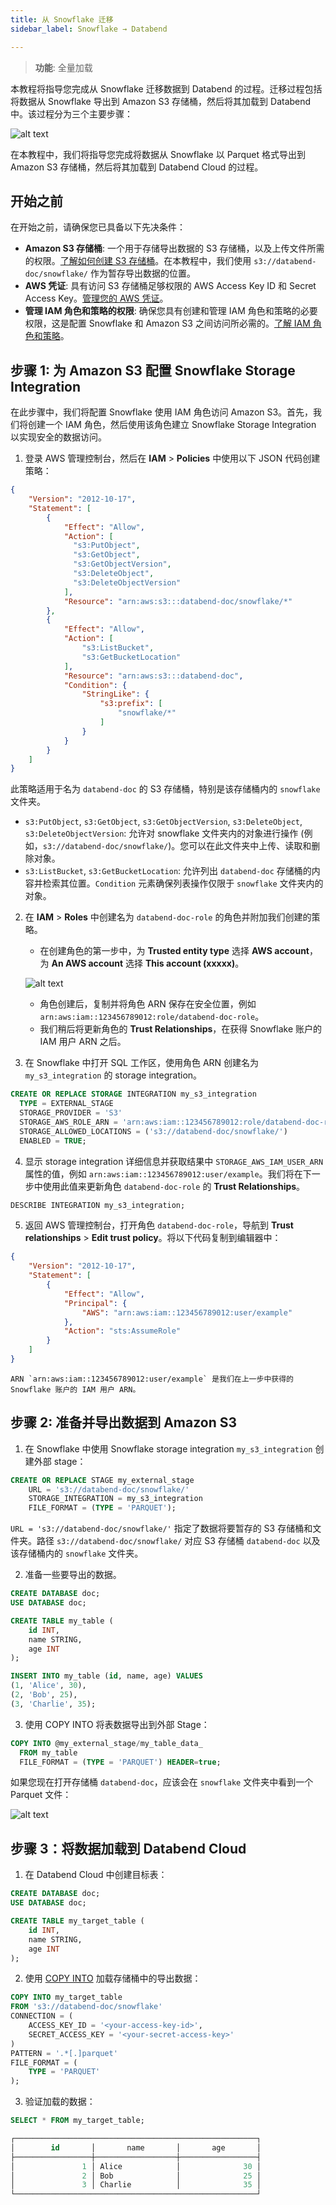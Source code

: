 ```yaml
---
title: 从 Snowflake 迁移
sidebar_label: Snowflake → Databend

---
```


> **功能**: 全量加载

本教程将指导您完成从 Snowflake 迁移数据到 Databend 的过程。迁移过程包括将数据从 Snowflake 导出到 Amazon S3 存储桶，然后将其加载到 Databend 中。该过程分为三个主要步骤：

![alt text](@site/static/img/load/snowflake-databend.png)

在本教程中，我们将指导您完成将数据从 Snowflake 以 Parquet 格式导出到 Amazon S3 存储桶，然后将其加载到 Databend Cloud 的过程。

## 开始之前

在开始之前，请确保您已具备以下先决条件：

- **Amazon S3 存储桶**: 一个用于存储导出数据的 S3 存储桶，以及上传文件所需的权限。[了解如何创建 S3 存储桶](https://docs.aws.amazon.com/AmazonS3/latest/userguide/create-bucket-overview.html)。在本教程中，我们使用 `s3://databend-doc/snowflake/` 作为暂存导出数据的位置。
- **AWS 凭证**: 具有访问 S3 存储桶足够权限的 AWS Access Key ID 和 Secret Access Key。[管理您的 AWS 凭证](https://docs.aws.amazon.com/general/latest/gr/aws-sec-cred-types.html#access-keys-and-secret-access-keys)。
- **管理 IAM 角色和策略的权限**: 确保您具有创建和管理 IAM 角色和策略的必要权限，这是配置 Snowflake 和 Amazon S3 之间访问所必需的。[了解 IAM 角色和策略](https://docs.aws.amazon.com/IAM/latest/UserGuide/id_roles.html)。

## 步骤 1: 为 Amazon S3 配置 Snowflake Storage Integration

在此步骤中，我们将配置 Snowflake 使用 IAM 角色访问 Amazon S3。首先，我们将创建一个 IAM 角色，然后使用该角色建立 Snowflake Storage Integration 以实现安全的数据访问。

1. 登录 AWS 管理控制台，然后在 **IAM** > **Policies** 中使用以下 JSON 代码创建策略：

```json
{
    "Version": "2012-10-17",
    "Statement": [
        {
            "Effect": "Allow",
            "Action": [
              "s3:PutObject",
              "s3:GetObject",
              "s3:GetObjectVersion",
              "s3:DeleteObject",
              "s3:DeleteObjectVersion"
            ],
            "Resource": "arn:aws:s3:::databend-doc/snowflake/*"
        },
        {
            "Effect": "Allow",
            "Action": [
                "s3:ListBucket",
                "s3:GetBucketLocation"
            ],
            "Resource": "arn:aws:s3:::databend-doc",
            "Condition": {
                "StringLike": {
                    "s3:prefix": [
                        "snowflake/*"
                    ]
                }
            }
        }
    ]
}
```

此策略适用于名为 `databend-doc` 的 S3 存储桶，特别是该存储桶内的 `snowflake` 文件夹。

- `s3:PutObject`, `s3:GetObject`, `s3:GetObjectVersion`, `s3:DeleteObject`, `s3:DeleteObjectVersion`: 允许对 snowflake 文件夹内的对象进行操作 (例如，`s3://databend-doc/snowflake/`)。您可以在此文件夹中上传、读取和删除对象。
- `s3:ListBucket`, `s3:GetBucketLocation`: 允许列出 `databend-doc` 存储桶的内容并检索其位置。`Condition` 元素确保列表操作仅限于 `snowflake` 文件夹内的对象。

2. 在 **IAM** > **Roles** 中创建名为 `databend-doc-role` 的角色并附加我们创建的策略。
    - 在创建角色的第一步中，为 **Trusted entity type** 选择 **AWS account**，为 **An AWS account** 选择 **This account (xxxxx)**。

    ![alt text](../../../../static/img/documents/tutorials/trusted-entity.png)

    - 角色创建后，复制并将角色 ARN 保存在安全位置，例如 `arn:aws:iam::123456789012:role/databend-doc-role`。
    - 我们稍后将更新角色的 **Trust Relationships**，在获得 Snowflake 账户的 IAM 用户 ARN 之后。


3. 在 Snowflake 中打开 SQL 工作区，使用角色 ARN 创建名为 `my_s3_integration` 的 storage integration。

```sql
CREATE OR REPLACE STORAGE INTEGRATION my_s3_integration
  TYPE = EXTERNAL_STAGE
  STORAGE_PROVIDER = 'S3'
  STORAGE_AWS_ROLE_ARN = 'arn:aws:iam::123456789012:role/databend-doc-role'
  STORAGE_ALLOWED_LOCATIONS = ('s3://databend-doc/snowflake/')
  ENABLED = TRUE; 
```

4. 显示 storage integration 详细信息并获取结果中 `STORAGE_AWS_IAM_USER_ARN` 属性的值，例如 `arn:aws:iam::123456789012:user/example`。我们将在下一步中使用此值来更新角色 `databend-doc-role` 的 **Trust Relationships**。

```sql
DESCRIBE INTEGRATION my_s3_integration;
```

5. 返回 AWS 管理控制台，打开角色 `databend-doc-role`，导航到 **Trust relationships** > **Edit trust policy**。将以下代码复制到编辑器中：

```json
{
    "Version": "2012-10-17",
    "Statement": [
        {
            "Effect": "Allow",
            "Principal": {
                "AWS": "arn:aws:iam::123456789012:user/example"
            },
            "Action": "sts:AssumeRole"
        }
    ]
}
```

    ARN `arn:aws:iam::123456789012:user/example` 是我们在上一步中获得的 Snowflake 账户的 IAM 用户 ARN。


## 步骤 2: 准备并导出数据到 Amazon S3

1. 在 Snowflake 中使用 Snowflake storage integration `my_s3_integration` 创建外部 stage：

```sql
CREATE OR REPLACE STAGE my_external_stage 
    URL = 's3://databend-doc/snowflake/' 
    STORAGE_INTEGRATION = my_s3_integration 
    FILE_FORMAT = (TYPE = 'PARQUET');
```

`URL = 's3://databend-doc/snowflake/'` 指定了数据将要暂存的 S3 存储桶和文件夹。路径 `s3://databend-doc/snowflake/` 对应 S3 存储桶 `databend-doc` 以及该存储桶内的 `snowflake` 文件夹。

2. 准备一些要导出的数据。

```sql
CREATE DATABASE doc;
USE DATABASE doc;

CREATE TABLE my_table (
    id INT,
    name STRING,
    age INT
);

INSERT INTO my_table (id, name, age) VALUES
(1, 'Alice', 30),
(2, 'Bob', 25),
(3, 'Charlie', 35);
```

3. 使用 COPY INTO 将表数据导出到外部 Stage：

```sql
COPY INTO @my_external_stage/my_table_data_
  FROM my_table
  FILE_FORMAT = (TYPE = 'PARQUET') HEADER=true;
```

如果您现在打开存储桶 `databend-doc`，应该会在 `snowflake` 文件夹中看到一个 Parquet 文件：

![alt text](../../../../static/img/documents/tutorials/bucket-folder.png)

## 步骤 3：将数据加载到 Databend Cloud

1. 在 Databend Cloud 中创建目标表：

```sql
CREATE DATABASE doc;
USE DATABASE doc;

CREATE TABLE my_target_table (
    id INT,
    name STRING,
    age INT
);
```

2. 使用 [COPY INTO](/sql/sql-commands/dml/dml-copy-into-table) 加载存储桶中的导出数据：

```sql
COPY INTO my_target_table
FROM 's3://databend-doc/snowflake'
CONNECTION = (
    ACCESS_KEY_ID = '<your-access-key-id>',
    SECRET_ACCESS_KEY = '<your-secret-access-key>'
)
PATTERN = '.*[.]parquet'
FILE_FORMAT = (
    TYPE = 'PARQUET'
);
```

3. 验证加载的数据：

```sql
SELECT * FROM my_target_table;

┌──────────────────────────────────────────────────────┐
│        id       │       name       │       age       │
├─────────────────┼──────────────────┼─────────────────┤
│               1 │ Alice            │              30 │
│               2 │ Bob              │              25 │
│               3 │ Charlie          │              35 │
└──────────────────────────────────────────────────────┘
```